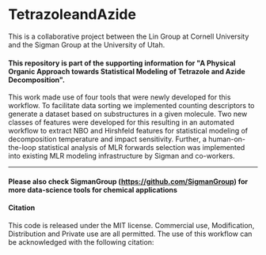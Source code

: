 # TetrazoleandAzide

This is a collaborative project between the Lin Group at Cornell University and the Sigman Group at the University of Utah. 

#### This repository is part of the supporting information for "A Physical Organic Approach towards Statistical Modeling of Tetrazole and Azide Decomposition".

This work made use of four tools that were newly developed for this workflow. To facilitate data sorting we implemented counting descriptors to generate a dataset based on substructures in a given molecule. Two new classes of features were developed for this resulting in an automated workflow to extract NBO and Hirshfeld features for statistical modeling of decomposition temperature and impact sensitivity. Further, a human-on-the-loop statistical analysis of MLR forwards selection was implemented into existing MLR modeling infrastructure by Sigman and co-workers. 
_____________________________________________________________________________________________________________
#### Please also check SigmanGroup (https://github.com/SigmanGroup) for more data-science tools for chemical applications
#### Citation
This code is released under the MIT license. Commercial use, Modification, Distribution and Private use are all permitted. The use of this workflow can be acknowledged with the following citation: 
